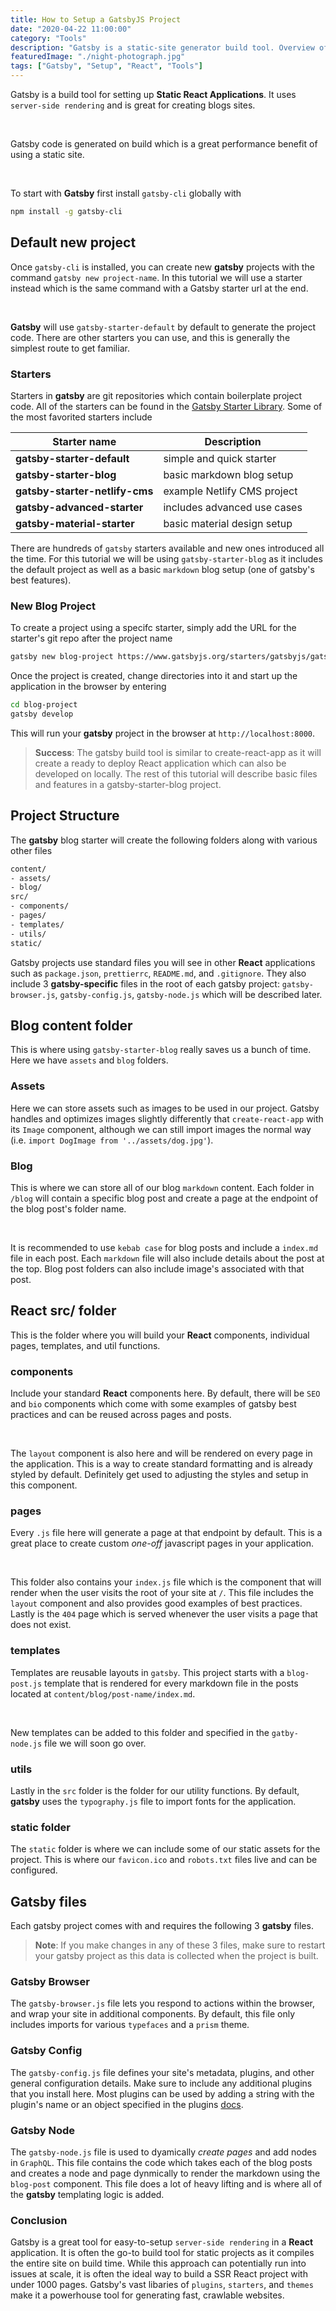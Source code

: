 ```yaml
---
title: How to Setup a GatsbyJS Project
date: "2020-04-22 11:00:00"
category: "Tools"
description: "Gatsby is a static-site generator build tool. Overview of build files and various starer templates."
featuredImage: "./night-photograph.jpg"
tags: ["Gatsby", "Setup", "React", "Tools"]
---
```


Gatsby is a build tool for setting up **Static React Applications**. It uses `server-side rendering` and is great for creating blogs sites.  

&nbsp;

Gatsby code is generated on build which is a great performance benefit of using a static site.  

&nbsp;

To start with **Gatsby** first install `gatsby-cli` globally with

```bash
npm install -g gatsby-cli
```

## Default new project

Once `gatsby-cli` is installed, you can create new **gatsby** projects with the command `gatsby new project-name`. In this tutorial we will use a starter instead which is the same command with a Gatsby starter url at the end.

&nbsp;

**Gatsby** will use `gatsby-starter-default` by default to generate the project code. There are other starters you can use, and this is generally the simplest route to get familiar.

### Starters

Starters in **gatsby** are git repositories which contain boilerplate project code. All of the starters can be found in the [Gatsby Starter Library](https://www.gatsbyjs.org/starters/). Some of the most favorited starters include

| Starter name                 | Description                 |
| ---------------------------- | --------------------------- |
| **gatsby-starter-default**     | simple and quick starter    |
| **gatsby-starter-blog**        | basic markdown blog setup   |
| **gatsby-starter-netlify-cms** | example Netlify CMS project |
| **gatsby-advanced-starter**    | includes advanced use cases |
| **gatsby-material-starter**    | basic material design setup |

There are hundreds of `gatsby` starters available and new ones introduced all the time. For this tutorial we will be using `gatsby-starter-blog` as it includes the default project as well as a basic `markdown` blog setup (one of gatsby's best features).

### New Blog Project

To create a project using a specifc starter, simply add the URL for the starter's git repo after the project name

```bash
gatsby new blog-project https://www.gatsbyjs.org/starters/gatsbyjs/gatsby-starter-blog/
```

Once the project is created, change directories into it and start up the application in the browser by entering

```bash
cd blog-project
gatsby develop
```

This will run your **gatsby** project in the browser at `http://localhost:8000`.

> **Success**: The gatsby build tool is similar to create-react-app as it will create a ready to deploy React application which can also be developed on locally. The rest of this tutorial will describe basic files and features in a gatsby-starter-blog project.

## Project Structure

The **gatsby** blog starter will create the following folders along with various other files

```bash
content/
- assets/
- blog/
src/
- components/
- pages/
- templates/
- utils/
static/
```

Gatsby projects use standard files you will see in other **React** applications such as `package.json`, `prettierrc`, `README.md`, and `.gitignore`. They also include 3 **gatsby-specific** files in the root of each gatsby project: `gatsby-browser.js`, `gatsby-config.js`, `gatsby-node.js` which will be described later.

## Blog content folder

This is where using `gatsby-starter-blog` really saves us a bunch of time. Here we have `assets` and `blog` folders.

### Assets

Here we can store assets such as images to be used in our project. Gatsby handles and optimizes images slightly differently that `create-react-app` with its `Image` component, although we can still import images the normal way (i.e. `import DogImage from '../assets/dog.jpg'`). 

### Blog

This is where we can store all of our blog `markdown` content. Each folder in `/blog` will contain a specific blog post and create a page at the endpoint of the blog post's folder name.

&nbsp;

It is recommended to use `kebab case` for blog posts and include a `index.md` file in each post. Each `markdown` file will also include details about the post at the top. Blog post folders can also include image's associated with that post.

## React src/ folder

This is the folder where you will build your **React** components, individual pages, templates, and util functions.

### components

Include your standard **React** components here. By default, there will be `SEO` and `bio` components which come with some examples of gatsby best practices and can be reused across pages and posts. 

&nbsp;

The `layout` component is also here and will be rendered on every page in the application. This is a way to create standard formatting and is already styled by default. Definitely get used to adjusting the styles and setup in this component.

### pages

Every `.js` file here will generate a page at that endpoint by default. This is a great place to create custom *one-off* javascript pages in your application.

&nbsp;

This folder also contains your `index.js` file which is the component that will render when the user visits the root of your site at `/`. This file includes the `layout` component and also provides good examples of best practices. Lastly is the `404` page which is served whenever the user visits a page that does not exist.

### templates

Templates are reusable layouts in `gatsby`. This project starts with a `blog-post.js` template that is rendered for every markdown file in the posts located at `content/blog/post-name/index.md`. 

&nbsp;

New templates can be added to this folder and specified in the `gatby-node.js` file we will soon go over.

### utils

Lastly in the `src` folder is the folder for our utility functions. By default, **gatsby** uses the `typography.js` file to import fonts for the application.

### static folder

The `static` folder is where we can include some of our static assets for the project. This is where our `favicon.ico` and `robots.txt` files live and can be configured.

## Gatsby files

Each gatsby project comes with and requires the following 3 **gatsby** files.

> **Note**: If you make changes in any of these 3 files, make sure to restart your gatsby project as this data is collected when the project is built.

### Gatsby Browser

The `gatsby-browser.js` file lets you respond to actions within the browser, and wrap your site in additional components. By default, this file only includes imports for various `typefaces` and a `prism` theme.  

### Gatsby Config

The `gatsby-config.js` file defines your site's metadata, plugins, and other general configuration details. Make sure to include any additional plugins that you install here. Most plugins can be used by adding a string with the plugin's name or an object specified in the plugins [docs](https://www.gatsbyjs.org/plugins/).

### Gatsby Node

The `gatsby-node.js` file is used to dyamically *create pages* and add nodes in `GraphQL`. This file contains the code which takes each of the blog posts and creates a node and page dynmically to render the markdown using the `blog-post` component. This file does a lot of heavy lifting and is where all of the **gatsby** templating logic is added. 

### Conclusion

Gatsby is a great tool for easy-to-setup `server-side rendering` in a **React** application. It is often the go-to build tool for static projects as it compiles the entire site on build time. While this approach can potentially run into issues at scale, it is often the ideal way to build a SSR React project with under 1000 pages. Gatsby's vast libaries of `plugins`, `starters`, and `themes` make it a powerhouse tool for generating fast, crawlable websites.